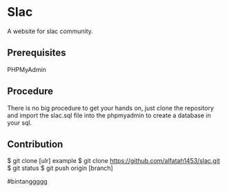 # Slac
A website for slac community.

## Prerequisites
PHPMyAdmin

## Procedure
There is no big procedure to get your hands on, just clone the repository and import the slac.sql file into the phpmyadmin to create a database in your sql.

## Contribution
$ git clone [ulr]
example $ git clone https://github.com/alfatah1453/slac.git
$ git status
$ git push origin [branch]

#bintanggggg
